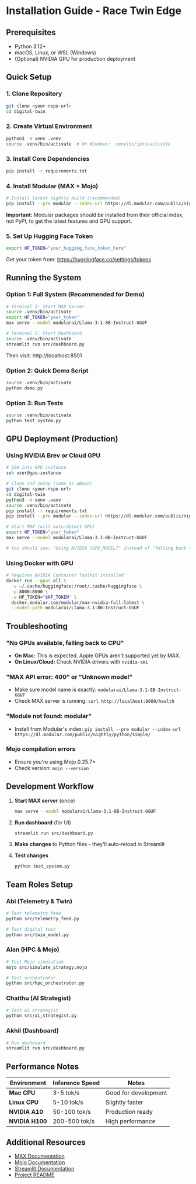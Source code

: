 # Installation Guide - Race Twin Edge

## Prerequisites
- Python 3.12+
- macOS, Linux, or WSL (Windows)
- (Optional) NVIDIA GPU for production deployment

## Quick Setup

### 1. Clone Repository
```bash
git clone <your-repo-url>
cd digital-twin
```

### 2. Create Virtual Environment
```bash
python3 -m venv .venv
source .venv/bin/activate  # On Windows: .venv\Scripts\activate
```

### 3. Install Core Dependencies
```bash
pip install -r requirements.txt
```

### 4. Install Modular (MAX + Mojo)
```bash
# Install latest nightly build (recommended)
pip install --pre modular --index-url https://dl.modular.com/public/nightly/python/simple/
```

**Important:** Modular packages should be installed from their official index, not PyPI, to get the latest features and GPU support.

### 5. Set Up Hugging Face Token
```bash
export HF_TOKEN="your_hugging_face_token_here"
```

Get your token from: https://huggingface.co/settings/tokens

## Running the System

### Option 1: Full System (Recommended for Demo)
```bash
# Terminal 1: Start MAX Server
source .venv/bin/activate
export HF_TOKEN="your_token"
max serve --model modularai/Llama-3.1-8B-Instruct-GGUF

# Terminal 2: Start Dashboard
source .venv/bin/activate
streamlit run src/dashboard.py
```

Then visit: http://localhost:8501

### Option 2: Quick Demo Script
```bash
source .venv/bin/activate
python demo.py
```

### Option 3: Run Tests
```bash
source .venv/bin/activate
python test_system.py
```

## GPU Deployment (Production)

### Using NVIDIA Brev or Cloud GPU
```bash
# SSH into GPU instance
ssh user@gpu-instance

# Clone and setup (same as above)
git clone <your-repo-url>
cd digital-twin
python3 -m venv .venv
source .venv/bin/activate
pip install -r requirements.txt
pip install --pre modular --index-url https://dl.modular.com/public/nightly/python/simple/

# Start MAX (will auto-detect GPU)
export HF_TOKEN="your_token"
max serve --model modularai/Llama-3.1-8B-Instruct-GGUF

# You should see: "Using NVIDIA [GPU_MODEL]" instead of "falling back to CPU"
```

### Using Docker with GPU
```bash
# Requires NVIDIA Container Toolkit installed
docker run --gpus all \
  -v ~/.cache/huggingface:/root/.cache/huggingface \
  -p 8000:8000 \
  -e HF_TOKEN="$HF_TOKEN" \
  docker.modular.com/modular/max-nvidia-full:latest \
  --model-path modularai/Llama-3.1-8B-Instruct-GGUF
```

## Troubleshooting

### "No GPUs available, falling back to CPU"
- **On Mac:** This is expected. Apple GPUs aren't supported yet by MAX.
- **On Linux/Cloud:** Check NVIDIA drivers with `nvidia-smi`

### "MAX API error: 400" or "Unknown model"
- Make sure model name is exactly: `modularai/Llama-3.1-8B-Instruct-GGUF`
- Check MAX server is running: `curl http://localhost:8000/health`

### "Module not found: modular"
- Install from Modular's index: `pip install --pre modular --index-url https://dl.modular.com/public/nightly/python/simple/`

### Mojo compilation errors
- Ensure you're using Mojo 0.25.7+
- Check version: `mojo --version`

## Development Workflow

1. **Start MAX server** (once)
   ```bash
   max serve --model modularai/Llama-3.1-8B-Instruct-GGUF
   ```

2. **Run dashboard** (for UI)
   ```bash
   streamlit run src/dashboard.py
   ```

3. **Make changes** to Python files - they'll auto-reload in Streamlit

4. **Test changes**
   ```bash
   python test_system.py
   ```

## Team Roles Setup

### Abi (Telemetry & Twin)
```bash
# Test telemetry feed
python src/telemetry_feed.py

# Test digital twin
python src/twin_model.py
```

### Alan (HPC & Mojo)
```bash
# Test Mojo simulation
mojo src/simulate_strategy.mojo

# Test orchestrator
python src/hpc_orchestrator.py
```

### Chaithu (AI Strategist)
```bash
# Test AI strategist
python src/ai_strategist.py
```

### Akhil (Dashboard)
```bash
# Run dashboard
streamlit run src/dashboard.py
```

## Performance Notes

| Environment | Inference Speed | Notes |
|-------------|----------------|-------|
| **Mac CPU** | 3-5 tok/s | Good for development |
| **Linux CPU** | 5-10 tok/s | Slightly faster |
| **NVIDIA A10** | 50-100 tok/s | Production ready |
| **NVIDIA H100** | 200-500 tok/s | High performance |

## Additional Resources

- [MAX Documentation](https://docs.modular.com/max/)
- [Mojo Documentation](https://docs.modular.com/mojo/)
- [Streamlit Documentation](https://docs.streamlit.io/)
- [Project README](README.md)

